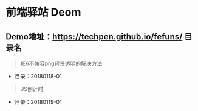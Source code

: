 # 前端驿站 Deom
## Demo地址：https://techpen.github.io/fefuns/ 目录名
> IE6不兼容png背景透明的解决方法
+ 目录：20180118-01
> JS倒计时
+ 目录：20180119-01

